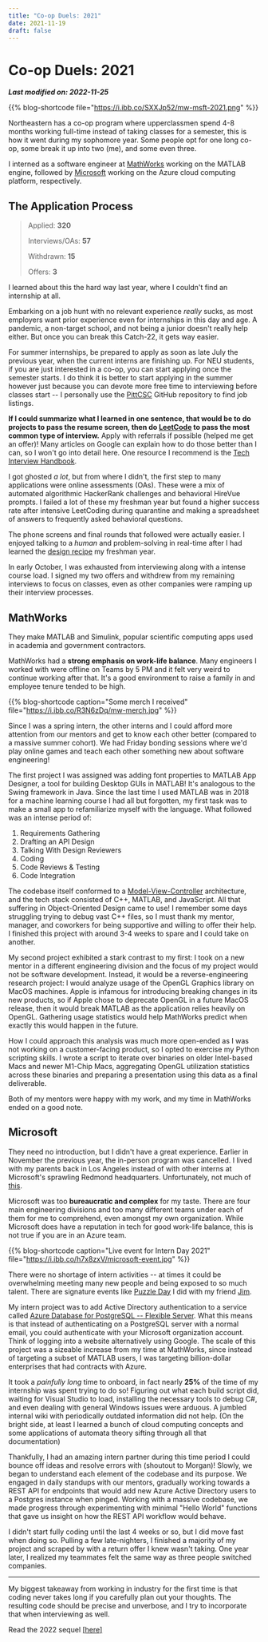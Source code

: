 ```yaml
---
title: "Co-op Duels: 2021"
date: 2021-11-19
draft: false
---
```


# Co-op Duels: 2021
**<i>Last modified on: 2022-11-25</i>**

{{% blog-shortcode file="https://i.ibb.co/SXXJp52/mw-msft-2021.png" %}}

Northeastern has a co-op program where upperclassmen spend 4-8 months working full-time instead of taking classes for a semester, this is how it went during my sophomore year. Some people opt for one long co-op, some break it up into two (me), and some even three. 

I interned as a software engineer at [MathWorks](https://www.mathworks.com/) working on the MATLAB engine, followed by [Microsoft](https://www.microsoft.com/en-us/) working on the Azure cloud computing platform, respectively.

## The Application Process
> Applied: **320**
> 
> Interviews/OAs: **57**
> 
> Withdrawn: **15**
> 
> Offers: **3**

I learned about this the hard way last year, where I couldn't find an internship at all.

Embarking on a job hunt with no relevant experience *really* sucks, as most employers want prior experience even for internships in this day and age. A pandemic, a non-target school, and not being a junior doesn't really help either. But once you can break this Catch-22, it gets way easier.

For summer internships, be prepared to apply as soon as late July the previous year, when the current interns are finishing up. For NEU students, if you are just interested in a co-op, you can start applying once the semester starts. I do think it is better to start applying in the summer however just because you can devote more free time to interviewing before classes start -- I personally use the [PittCSC](https://github.com/pittcsc/Summer2022-Internships) GitHub repository to find job listings.

**If I could summarize what I learned in one sentence, that would be to do projects to pass the resume screen, then do [LeetCode](https://leetcode.com/) to pass the most common type of interview.** Apply with referrals if possible (helped me get an offer)! Many articles on Google can explain how to do those better than I can, so I won't go into detail here. One resource I recommend is the [Tech Interview Handbook](https://techinterviewhandbook.org/).

I got ghosted *a lot*, but from where I didn't, the first step to many applications were online assessments (OAs). These were a mix of automated algorithmic HackerRank challenges and behavioral HireVue prompts. I failed a lot of these my freshman year but found a higher success rate after intensive LeetCoding during quarantine and making a spreadsheet of answers to frequently asked behavioral questions.

The phone screens and final rounds that followed were actually easier. I enjoyed talking to a *human* and problem-solving in real-time after I had learned the [design recipe](https://htdp.org/2018-01-06/Book/part_preface.html#part._sec~3asystematic-design) my freshman year.

In early October, I was exhausted from interviewing along with a intense course load. I signed my two offers and withdrew from my remaining interviews to focus on classes, even as other companies were ramping up their interview processes.

## MathWorks
They make MATLAB and Simulink, popular scientific computing apps used in academia and government contractors.

MathWorks had a **strong emphasis on work-life balance**. Many engineers I worked with were offline on Teams by 5 PM and it felt very weird to continue working after that. It's a good environment to raise a family in and employee tenure tended to be high.

{{% blog-shortcode caption="Some merch I received" file="https://i.ibb.co/R3N6zDq/mw-merch.jpg" %}}

Since I was a spring intern, the other interns and I could afford more attention from our mentors and get to know each other better (compared to a massive summer cohort). We had Friday bonding sessions where we'd play online games and teach each other something new about software engineering!

The first project I was assigned was adding font properties to MATLAB App Designer, a tool for building Desktop GUIs in MATLAB! It's analogous to the Swing framework in Java. Since the last time I used MATLAB was in 2018 for a machine learning course I had all but forgotten, my first task was to make a small app to refamiliarize myself with the language. What followed was an intense period of:

1. Requirements Gathering
2. Drafting an API Design
3. Talking With Design Reviewers
4. Coding
5. Code Reviews & Testing
6. Code Integration

The codebase itself conformed to a [Model-View-Controller](https://en.wikipedia.org/wiki/Model%E2%80%93view%E2%80%93controller) architecture, and the tech stack consisted of C++, MATLAB, and JavaScript. All that suffering in Object-Oriented Design came to use! I remember some days struggling trying to debug vast C++ files, so I must thank my mentor, manager, and coworkers for being supportive and willing to offer their help. I finished this project with around 3-4 weeks to spare and I could take on another.

My second project exhibited a stark contrast to my first: I took on a new mentor in a different engineering division and the focus of my project would not be software development. Instead, it would be a reverse-engineering research project: I would analyze usage of the OpenGL Graphics library on MacOS machines. Apple is infamous for introducing breaking changes in its new products, so if Apple chose to deprecate OpenGL in a future MacOS release, then it would break MATLAB as the application relies heavily on OpenGL. Gathering usage statistics would help MathWorks predict when exactly this would happen in the future.

How I could approach this analysis was much more open-ended as I was not working on a customer-facing product, so I opted to exercise my Python scripting skills. I wrote a script to iterate over binaries on older Intel-based Macs and newer M1-Chip Macs, aggregating OpenGL utilization statistics across these binaries and preparing a presentation using this data as a final deliverable. 

Both of my mentors were happy with my work, and my time in MathWorks ended on a good note.

## Microsoft
They need no introduction, but I didn't have a great experience. Earlier in November the previous year, the in-person program was cancelled. I lived with my parents back in Los Angeles instead of with other interns at Microsoft's sprawling Redmond headquarters. Unfortunately, not much of [this](https://medium.com/@techie4good/microsoft-has-the-best-internship-of-all-time-633f7c251773).

Microsoft was too **bureaucratic and complex** for my taste. There are four main engineering divisions and too many different teams under each of them for me to comprehend, even amongst my own organization. While Microsoft does have a reputation in tech for good work-life balance, this is not true if you are in an Azure team.

{{% blog-shortcode caption="Live event for Intern Day 2021" file="https://i.ibb.co/h7x8zxV/microsoft-event.jpg" %}}

There were no shortage of intern activities -- at times it could be overwhelming meeting many new people and being exposed to so much talent. There are signature events like [Puzzle Day](https://puzzlehunt.azurewebsites.net/pd2021/play) I did with my friend [Jim](http://jimzwu.com/).

My intern project was to add Active Directory authentication to a service called [Azure Database for PostgreSQL -- Flexible Server](https://docs.microsoft.com/en-us/azure/postgresql/flexible-server/). What this means is that instead of authenticating on a PostgreSQL server with a normal email, you could authenticate with your Microsoft organization account. Think of logging into a website alternatively using Google. The scale of this project was a sizeable increase from my time at MathWorks, since instead of targeting a subset of MATLAB users, I was targeting billion-dollar enterprises that had contracts with Azure.

It took a _painfully long_ time to onboard, in fact nearly **25%** of the time of my internship was spent trying to do so! Figuring out what each build script did, waiting for Visual Studio to load, installing the necessary tools to debug C#, and even dealing with general Windows issues were arduous. A jumbled internal wiki with periodically outdated information did not help. (On the bright side, at least I learned a bunch of cloud computing concepts and some applications of automata theory sifting through all that documentation)

Thankfully, I had an amazing intern partner during this time period I could bounce off ideas and resolve errors with (shoutout to Morgan)! Slowly, we began to understand each element of the codebase and its purpose. We engaged in daily standups with our mentors, gradually working towards a REST API for endpoints that would add new Azure Active Directory users to a Postgres instance when pinged. Working with a massive codebase, we made progress through experimenting with minimal "Hello World" functions that gave us insight on how the REST API workflow would behave.

I didn't start fully coding until the last 4 weeks or so, but I did move fast when doing so. Pulling a few late-nighters, I finished a majority of my project and scraped by with a return offer I knew wasn't taking. One year later, I realized my teammates felt the same way as three people switched companies.

---

My biggest takeaway from working in industry for the first time is that coding never takes long if you carefully plan out your thoughts. The resulting code should be precise and unverbose, and I try to incorporate that when interviewing as well.

Read the 2022 sequel [[here]](../recruiting-2022)